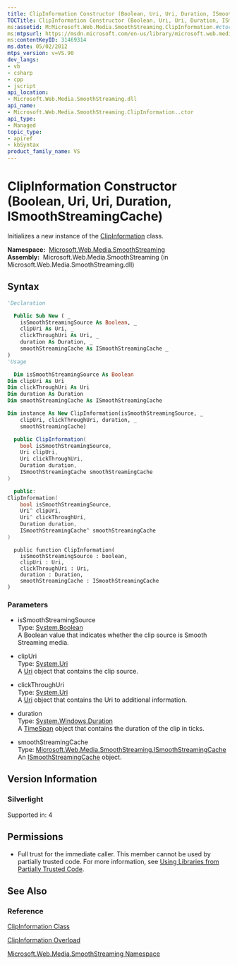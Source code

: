 ```yaml
---
title: ClipInformation Constructor (Boolean, Uri, Uri, Duration, ISmoothStreamingCache) (Microsoft.Web.Media.SmoothStreaming)
TOCTitle: ClipInformation Constructor (Boolean, Uri, Uri, Duration, ISmoothStreamingCache)
ms:assetid: M:Microsoft.Web.Media.SmoothStreaming.ClipInformation.#ctor(System.Boolean,System.Uri,System.Uri,System.Windows.Duration,Microsoft.Web.Media.SmoothStreaming.ISmoothStreamingCache)
ms:mtpsurl: https://msdn.microsoft.com/en-us/library/microsoft.web.media.smoothstreaming.clipinformation.clipinformation(v=VS.90)
ms:contentKeyID: 31469314
ms.date: 05/02/2012
mtps_version: v=VS.90
dev_langs:
- vb
- csharp
- cpp
- jscript
api_location:
- Microsoft.Web.Media.SmoothStreaming.dll
api_name:
- Microsoft.Web.Media.SmoothStreaming.ClipInformation..ctor
api_type:
- Managed
topic_type:
- apiref
- kbSyntax
product_family_name: VS
---
```


# ClipInformation Constructor (Boolean, Uri, Uri, Duration, ISmoothStreamingCache)

Initializes a new instance of the [ClipInformation](clipinformation-class-microsoft-web-media-smoothstreaming_1.md) class.

**Namespace:**  [Microsoft.Web.Media.SmoothStreaming](microsoft-web-media-smoothstreaming-namespace_1.md)  
**Assembly:**  Microsoft.Web.Media.SmoothStreaming (in Microsoft.Web.Media.SmoothStreaming.dll)

## Syntax

```vb
'Declaration

  Public Sub New ( _
    isSmoothStreamingSource As Boolean, _
    clipUri As Uri, _
    clickThroughUri As Uri, _
    duration As Duration, _
    smoothStreamingCache As ISmoothStreamingCache _
)
'Usage

  Dim isSmoothStreamingSource As Boolean
Dim clipUri As Uri
Dim clickThroughUri As Uri
Dim duration As Duration
Dim smoothStreamingCache As ISmoothStreamingCache

Dim instance As New ClipInformation(isSmoothStreamingSource, _
    clipUri, clickThroughUri, duration, _
    smoothStreamingCache)
```

```csharp
  public ClipInformation(
    bool isSmoothStreamingSource,
    Uri clipUri,
    Uri clickThroughUri,
    Duration duration,
    ISmoothStreamingCache smoothStreamingCache
)
```

```cpp
  public:
ClipInformation(
    bool isSmoothStreamingSource, 
    Uri^ clipUri, 
    Uri^ clickThroughUri, 
    Duration duration, 
    ISmoothStreamingCache^ smoothStreamingCache
)
```

```jscript
  public function ClipInformation(
    isSmoothStreamingSource : boolean, 
    clipUri : Uri, 
    clickThroughUri : Uri, 
    duration : Duration, 
    smoothStreamingCache : ISmoothStreamingCache
)
```

### Parameters

  - isSmoothStreamingSource  
    Type: [System.Boolean](https://msdn.microsoft.com/library/a28wyd50)  
    A Boolean value that indicates whether the clip source is Smooth Streaming media.  

<!-- end list -->

  - clipUri  
    Type: [System.Uri](https://msdn.microsoft.com/library/txt7706a)  
    A [Uri](https://msdn.microsoft.com/library/txt7706a) object that contains the clip source.  

<!-- end list -->

  - clickThroughUri  
    Type: [System.Uri](https://msdn.microsoft.com/library/txt7706a)  
    A [Uri](https://msdn.microsoft.com/library/txt7706a) object that contains the Uri to additional information.  

<!-- end list -->

  - duration  
    Type: [System.Windows.Duration](https://msdn.microsoft.com/library/ms602372)  
    A [TimeSpan](https://msdn.microsoft.com/library/269ew577) object that contains the duration of the clip in ticks.  

<!-- end list -->

  - smoothStreamingCache  
    Type: [Microsoft.Web.Media.SmoothStreaming.ISmoothStreamingCache](ismoothstreamingcache-interface-microsoft-web-media-smoothstreaming_1.md)  
    An [ISmoothStreamingCache](ismoothstreamingcache-interface-microsoft-web-media-smoothstreaming_1.md) object.  

## Version Information

### Silverlight

Supported in: 4  

## Permissions

  - Full trust for the immediate caller. This member cannot be used by partially trusted code. For more information, see [Using Libraries from Partially Trusted Code](https://msdn.microsoft.com/library/8skskf63).

## See Also

### Reference

[ClipInformation Class](clipinformation-class-microsoft-web-media-smoothstreaming_1.md)

[ClipInformation Overload](clipinformation-constructor-microsoft-web-media-smoothstreaming_1.md)

[Microsoft.Web.Media.SmoothStreaming Namespace](microsoft-web-media-smoothstreaming-namespace_1.md)

